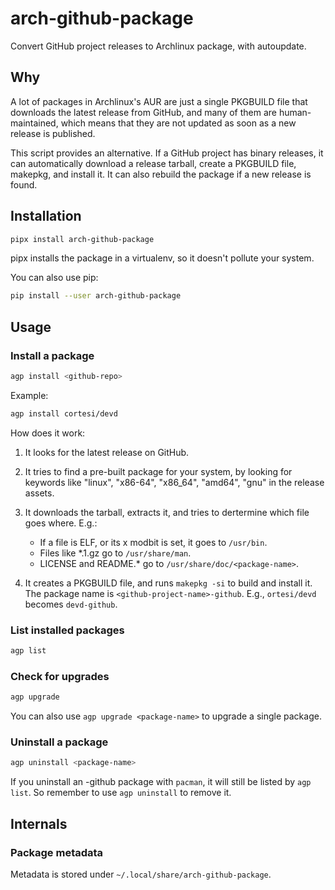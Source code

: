 # arch-github-package

Convert GitHub project releases to Archlinux package, with autoupdate.

## Why

A lot of packages in Archlinux's AUR are just a single PKGBUILD file that downloads the
latest release from GitHub, and many of them are human-maintained, which means that they
are not updated as soon as a new release is published.

This script provides an alternative. If a GitHub project has binary releases, it can
automatically download a release tarball, create a PKGBUILD file, makepkg, and install it.
It can also rebuild the package if a new release is found.

## Installation

```bash
pipx install arch-github-package
```

pipx installs the package in a virtualenv, so it doesn't pollute your system.

You can also use pip:

```bash
pip install --user arch-github-package
```

## Usage

### Install a package

```bash
agp install <github-repo>
```

Example:

```bash
agp install cortesi/devd
```

How does it work:

1. It looks for the latest release on GitHub.

1. It tries to find a pre-built package for your system, by looking
   for keywords like "linux", "x86-64", "x86_64", "amd64", "gnu" in
   the release assets.

1. It downloads the tarball, extracts it, and tries to dertermine which
   file goes where. E.g.:
   * If a file is ELF, or its x modbit is set, it goes to `/usr/bin`.
   * Files like *.1.gz go to `/usr/share/man`.
   * LICENSE and README.* go to `/usr/share/doc/<package-name>`.

1. It creates a PKGBUILD file, and runs `makepkg -si` to build and install it.
   The package name is `<github-project-name>-github`. E.g., `ortesi/devd` becomes
   `devd-github`.

### List installed packages

```bash
agp list
```

### Check for upgrades

```bash
agp upgrade
```

You can also use `agp upgrade <package-name>` to upgrade a single package.

### Uninstall a package

```bash
agp uninstall <package-name>
```

If you uninstall an -github package with `pacman`, it will still be listed by `agp list`.
So remember to use `agp uninstall` to remove it.

## Internals

### Package metadata

Metadata is stored under `~/.local/share/arch-github-package`.

